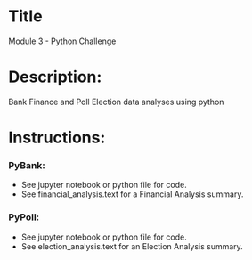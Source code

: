 # Title
Module 3 - Python Challenge

# Description:
Bank Finance and Poll Election data analyses using python

# Instructions:
### PyBank:
- See jupyter notebook or python file for code.
- See financial_analysis.text for a Financial Analysis summary.

### PyPoll:
- See jupyter notebook or python file for code.
- See election_analysis.text for an Election Analysis summary.

